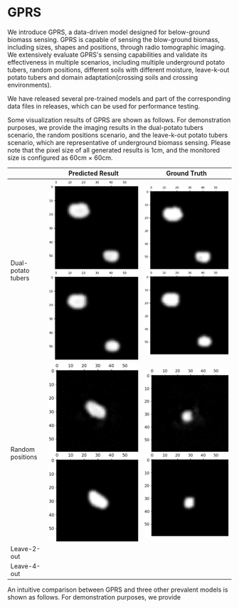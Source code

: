 # GPRS
We introduce GPRS, a data-driven model designed for below-ground biomass sensing. GPRS is capable of sensing the blow-ground biomass, including sizes, shapes and positions, through radio tomographic imaging. We extensively evaluate GPRS's sensing capabilities and validate its effectiveness in multiple scenarios, including multiple underground potato tubers, random positions, different soils with different moisture, leave-k-out potato tubers and domain adaptation(crossing soils and crossing environments). 

We have released several pre-trained models and part of the corresponding data files in releases, which can be used for performance testing. 

Some visualization results of GPRS are shown as follows. For demonstration purposes, we provide the imaging results in the dual-potato tubers scenario, the random positions scenario, and the leave-k-out potato tubers scenario, which are representative of underground biomass sensing. Please note that the pixel size of all generated results is 1cm, and the monitored size is configured as 60cm $\times$ 60cm. 

|               | Predicted Result|Ground Truth|
| ------------- | -------------| -------------   |
|Dual-potato tubers|<img src="Img/double_3.png">  <img src="Img/double_4.png">|<img src="Img/double_3_g.png">  <img src="Img/double_4_g.png">|
|Random positions|<img src="Img/rotate_0.png">  <img src="Img/rotate_0_n.png">|<img src="Img/rotate_1.png">  <img src="Img/rotate_1_n.png">|
|Leave-2-out| | |
|Leave-4-out| | |


An intuitive comparison between GPRS and three other prevalent models is shown as follows. For demonstration purposes, we provide 
